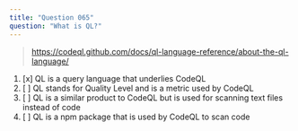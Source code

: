 ```yaml
---
title: "Question 065"
question: "What is QL?"
---
```



> https://codeql.github.com/docs/ql-language-reference/about-the-ql-language/
1. [x] QL is a query language that underlies CodeQL
1. [ ] QL stands for Quality Level and is a metric used by CodeQL
1. [ ] QL is a similar product to CodeQL but is used for scanning text files instead of code
1. [ ] QL is a npm package that is used by CodeQL to scan code
